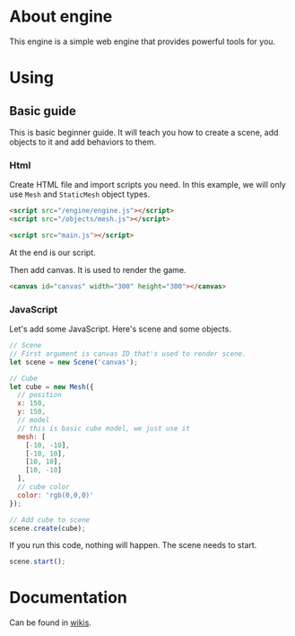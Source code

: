 # About engine
This engine is a simple web engine that provides powerful tools for you.

# Using

## Basic guide

This is basic beginner guide.
It will teach you how to create a scene,
add objects to it and add behaviors to them.

### Html

Create HTML file and import scripts you need.
In this example, we will only use `Mesh` and `StaticMesh` object types.
```HTML
<script src="/engine/engine.js"></script>
<script src="/objects/mesh.js"></script>

<script src="main.js"></script>
```
At the end is our script.

Then add canvas. It is used to render the game.
```HTML
<canvas id="canvas" width="300" height="300"></canvas>
```

### JavaScript

Let's add some JavaScript.
Here's scene and some objects.
```JavaScript
// Scene
// First argument is canvas ID that's used to render scene.
let scene = new Scene('canvas');

// Cube
let cube = new Mesh({
  // position
  x: 150,
  y: 150,
  // model
  // this is basic cube model, we just use it
  mesh: [
    [-10, -10],
    [-10, 10],
    [10, 10],
    [10, -10]
  ],
  // cube color
  color: 'rgb(0,0,0)'
});

// Add cube to scene
scene.create(cube);
```
If you run this code, nothing will happen.
The scene needs to start.
```JavaScript
scene.start();
```

# Documentation

Can be found in [wikis](wiki).
